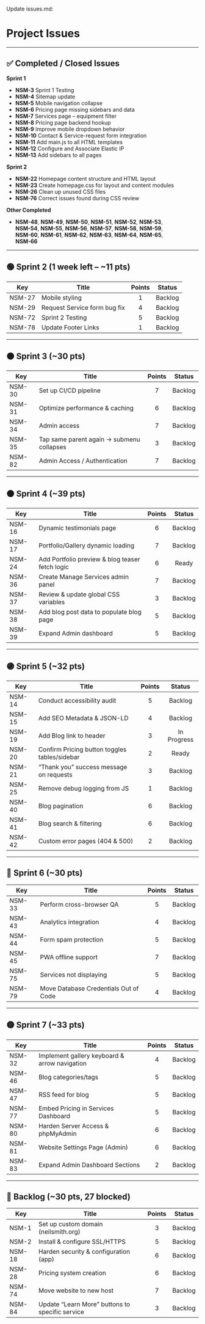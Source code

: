 Update issues.md:
# Project Issues
---

## ✅ Completed / Closed Issues

**Sprint 1**  
- **NSM-3**  Sprint 1 Testing  
- **NSM-4**  Sitemap update  
- **NSM-5**  Mobile navigation collapse  
- **NSM-6**  Pricing page missing sidebars and data  
- **NSM-7**  Services page – equipment filter  
- **NSM-8**  Pricing page backend hookup  
- **NSM-9**  Improve mobile dropdown behavior  
- **NSM-10** Contact & Service-request form integration  
- **NSM-11** Add main.js to all HTML templates  
- **NSM-12** Configure and Associate Elastic IP  
- **NSM-13** Add sidebars to all pages  

**Sprint 2**  
- **NSM-22** Homepage content structure and HTML layout  
- **NSM-23** Create homepage.css for layout and content modules  
- **NSM-26** Clean up unused CSS files  
- **NSM-76** Correct issues found during CSS review  

**Other Completed**  
- **NSM-48**, **NSM-49**, **NSM-50**, **NSM-51**, **NSM-52**, **NSM-53**,  
  **NSM-54**, **NSM-55**, **NSM-56**, **NSM-57**, **NSM-58**, **NSM-59**,  
  **NSM-60**, **NSM-61**, **NSM-62**, **NSM-63**, **NSM-64**, **NSM-65**,  
  **NSM-66**

---

## 🟢 Sprint 2 (1 week left – ~11 pts)

| Key    | Title                           | Points | Status  |
|--------|---------------------------------|:------:|:-------:|
| NSM-27 | Mobile styling                  |   1    | Backlog |
| NSM-29 | Request Service form bug fix    |   4    | Backlog |
| NSM-72 | Sprint 2 Testing                |   5    | Backlog |
| NSM-78 | Update Footer Links             |   1    | Backlog |

---

## 🟠 Sprint 3 (~30 pts)

| Key    | Title                                      | Points | Status  |
|--------|--------------------------------------------|:------:|:-------:|
| NSM-30 | Set up CI/CD pipeline                      |   7    | Backlog |
| NSM-31 | Optimize performance & caching             |   6    | Backlog |
| NSM-34 | Admin access                               |   7    | Backlog |
| NSM-35 | Tap same parent again → submenu collapses  |   3    | Backlog |
| NSM-82 | Admin Access / Authentication              |   7    | Backlog |

---

## 🟤 Sprint 4 (~39 pts)

| Key    | Title                                           | Points | Status  |
|--------|-------------------------------------------------|:------:|:-------:|
| NSM-16 | Dynamic testimonials page                       |   6    | Backlog |
| NSM-17 | Portfolio/Gallery dynamic loading               |   7    | Backlog |
| NSM-24 | Add Portfolio preview & blog teaser fetch logic|   6    | Ready   |
| NSM-36 | Create Manage Services admin panel              |   7    | Backlog |
| NSM-37 | Review & update global CSS variables            |   3    | Backlog |
| NSM-38 | Add blog post data to populate blog page        |   5    | Backlog |
| NSM-39 | Expand Admin dashboard                          |   5    | Backlog |

---

## 🟣 Sprint 5 (~32 pts)

| Key    | Title                                         | Points | Status       |
|--------|-----------------------------------------------|:------:|:------------:|
| NSM-14 | Conduct accessibility audit                   |   5    | Backlog      |
| NSM-15 | Add SEO Metadata & JSON-LD                    |   4    | Backlog      |
| NSM-19 | Add Blog link to header                       |   3    | In Progress  |
| NSM-20 | Confirm Pricing button toggles tables/sidebar |   2    | Ready        |
| NSM-21 | “Thank you” success message on requests       |   3    | Backlog      |
| NSM-25 | Remove debug logging from JS                  |   1    | Backlog      |
| NSM-40 | Blog pagination                               |   6    | Backlog      |
| NSM-41 | Blog search & filtering                       |   6    | Backlog      |
| NSM-42 | Custom error pages (404 & 500)                |   2    | Backlog      |

---

## 🔵 Sprint 6 (~30 pts)

| Key    | Title                                    | Points | Status  |
|--------|------------------------------------------|:------:|:-------:|
| NSM-33 | Perform cross-browser QA                 |   5    | Backlog |
| NSM-43 | Analytics integration                    |   4    | Backlog |
| NSM-44 | Form spam protection                     |   5    | Backlog |
| NSM-45 | PWA offline support                      |   7    | Backlog |
| NSM-75 | Services not displaying                  |   5    | Backlog |
| NSM-79 | Move Database Credentials Out of Code    |   4    | Backlog |

---

## 🟡 Sprint 7 (~33 pts)

| Key    | Title                                      | Points | Status  |
|--------|--------------------------------------------|:------:|:-------:|
| NSM-32 | Implement gallery keyboard & arrow navigation |   4  | Backlog |
| NSM-46 | Blog categories/tags                       |   5    | Backlog |
| NSM-47 | RSS feed for blog                          |   5    | Backlog |
| NSM-77 | Embed Pricing in Services Dashboard        |   5    | Backlog |
| NSM-80 | Harden Server Access & phpMyAdmin          |   6    | Backlog |
| NSM-81 | Website Settings Page (Admin)              |   6    | Backlog |
| NSM-83 | Expand Admin Dashboard Sections            |   2    | Backlog |

---

## 🔲 Backlog (~30 pts, 27 blocked)

| Key    | Title                                            | Points | Status  |
|--------|--------------------------------------------------|:------:|:-------:|
| NSM-1  | Set up custom domain (neilsmith.org)             |   3    | Backlog |
| NSM-2  | Install & configure SSL/HTTPS                    |   5    | Backlog |
| NSM-18 | Harden security & configuration (app)            |   6    | Backlog |
| NSM-28 | Pricing system creation                          |   6    | Backlog |
| NSM-74 | Move website to new host                         |   7    | Backlog |
| NSM-84 | Update “Learn More” buttons to specific service  |   3    | Backlog |